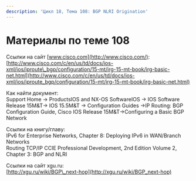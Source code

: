 ```yaml
---
description: 'Цикл 18, Тема 108: BGP NLRI Origination'
---
```


# Материалы по теме 108

Ссылки на сайт [www.cisco.com](http://www.cisco.com/):  
[http://www.cisco.com/c/en/us/td/docs/ios-xml/ios/iproute\_bgp/configuration/15-mt/irg-15-mt-book/irg-basic-net.html](http://www.cisco.com/c/en/us/td/docs/ios-xml/ios/iproute_bgp/configuration/15-mt/irg-15-mt-book/irg-basic-net.html)

Как найти документ:  
Support Home → ProductsIOS and NX-OS SoftwareIOS → IOS Software Release 15M&T→ IOS 15.5M&T → Configuration Guides →IP Routing: BGP Configuration Guide, Cisco IOS Release 15M&T→Configuring a Basic BGP Network

Ссылки на книгу/главу:  
IPv6 for Enterprise Networks, Chapter 8: Deploying IPv6 in WAN/Branch Networks  
Routing TCP/IP CCIE Professional Development, 2nd Edition Volume 2, Chapter 3: BGP and NLRI

Ссылки на сайт xgu.ru:  
[http://xgu.ru/wiki/BGP\_next-hop](http://xgu.ru/wiki/BGP_next-hop)

